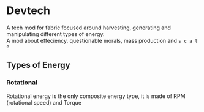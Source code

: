 # Devtech
A tech mod for fabric focused around harvesting, generating and manipulating different types of energy.\
A mod about effeciency, questionable morals, mass production and `s c a l e`

## Types of Energy
### Rotational
Rotational energy is the only composite energy type, it is made of RPM (rotational speed) and Torque
